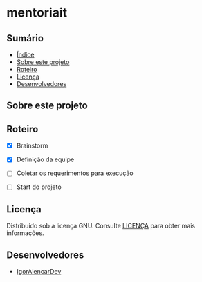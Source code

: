 # mentoriait

## Sumário

- [Índice](#sumário)
- [Sobre este projeto](#sobre-este-projeto)
- [Roteiro](#roteiro)
- [Licença](#licença)
- [Desenvolvedores](#desenvolvedores)

## Sobre este projeto



## Roteiro

- [x] Brainstorm
- [x] Definição da equipe
- [ ] Coletar os requerimentos para execução
- [ ] Start do projeto


## Licença

Distribuído sob a licença GNU. Consulte [LICENÇA](./LICENSE) para obter mais informações.

## Desenvolvedores

- [IgorAlencarDev](https://github.com/igorsaaquino)